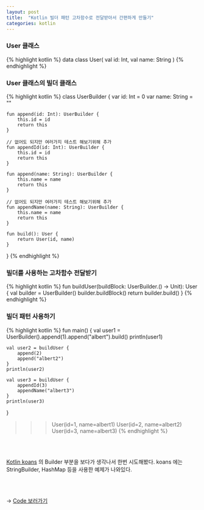 ```yaml
---
layout: post
title:  "Kotlin 빌더 패턴 고차함수로 전달받아서 간편하게 만들기"
categories: kotlin
---
```


### User 클래스
{% highlight kotlin %}
data class User(
	val id: Int,
	val name: String
)
{% endhighlight %}

### User 클래스의 빌더 클래스
{% highlight kotlin %}
class UserBuilder {
    var id: Int = 0
    var name: String = ""
    
    fun append(id: Int): UserBuilder {
        this.id = id
        return this
    }
    
    // 없어도 되지만 여러가지 테스트 해보기위해 추가
    fun appendId(id: Int): UserBuilder {
        this.id = id
        return this
    }
    
    fun append(name: String): UserBuilder {
     	this.name = name
        return this
    }
    
    // 없어도 되지만 여러가지 테스트 해보기위해 추가
    fun appendName(name: String): UserBuilder {
     	this.name = name
        return this
    }
    
    fun build(): User {
        return User(id, name)
    }
}
{% endhighlight %}

### 빌더를 사용하는 고차함수 전달받기
{% highlight kotlin %}
fun buildUser(buildBlock: UserBuilder.() -> Unit): User {
    val builder = UserBuilder()
    builder.buildBlock()
    return builder.build()
}
{% endhighlight %}

### 빌더 패턴 사용하기
{% highlight kotlin %}
fun main() {
    val user1 = UserBuilder().append(1).append("albert").build()
    println(user1)
    
    val user2 = buildUser {
        append(2)
        append("albert2")
    }
    println(user2)
    
    val user3 = buildUser {
        appendId(3)
        appendName("albert3")
    }
    println(user3)
}


>>> User(id=1, name=albert1)
>>> User(id=2, name=albert2)
>>> User(id=3, name=albert3)
{% endhighlight %}

<br/>
<br/>

[Kotlin koans](https://play.kotlinlang.org/koans/Builders/String%20and%20map%20builders/Task.kt) 의 Builder 부분을 보다가 생각나서 한번 시도해봤다.
koans 에는 StringBuilder, HashMap 등을 사용한 예제가 나와있다.

<br/>
<br/>

-> [Code 보러가기](https://pl.kotl.in/QeZ6FQg_L)

